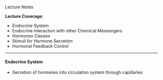 Lecture Notes

**Lecture Coverage:**
- Endocrine System
- Endocrine Interaction with other Chemical Messengers
- Hormones Classes
- Stimuli for Hormone Secretion
- Hormonal Feedback Control

---
#### **Endocrine System**
- Secretion of hormones into circulation system through capillaries